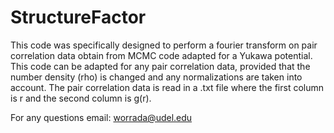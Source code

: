 # StructureFactor

This code was specifically designed to perform a fourier transform on pair correlation data obtain from MCMC code adapted for a Yukawa potential. This code can be adapted for any pair correlation data, provided that the number density (rho) is changed and any normalizations are taken into account. The pair correlation data is read in a .txt file where the first column is r and the second column is g(r).

For any questions email: worrada@udel.edu
